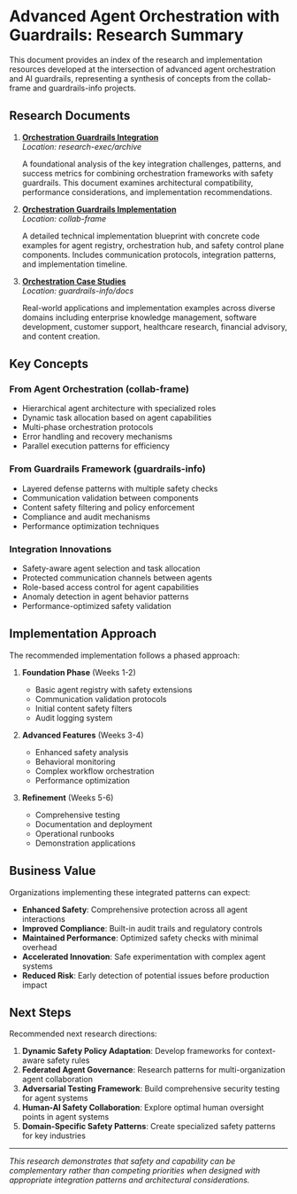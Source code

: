 # Advanced Agent Orchestration with Guardrails: Research Summary

This document provides an index of the research and implementation resources developed at the intersection of advanced agent orchestration and AI guardrails, representing a synthesis of concepts from the collab-frame and guardrails-info projects.

## Research Documents

1. **[Orchestration Guardrails Integration](c:\Users\dmitr\Projects\research-exec\archive\orchestration_guardrails_integration.md)**  
   *Location: research-exec/archive*  
   
   A foundational analysis of the key integration challenges, patterns, and success metrics for combining orchestration frameworks with safety guardrails. This document examines architectural compatibility, performance considerations, and implementation recommendations.

2. **[Orchestration Guardrails Implementation](c:\Users\dmitr\Projects\collab-frame\orchestration_guardrails_implementation.md)**  
   *Location: collab-frame*  
   
   A detailed technical implementation blueprint with concrete code examples for agent registry, orchestration hub, and safety control plane components. Includes communication protocols, integration patterns, and implementation timeline.

3. **[Orchestration Case Studies](c:\Users\dmitr\Projects\guardrails-info\docs\orchestration_case_studies.md)**  
   *Location: guardrails-info/docs*  
   
   Real-world applications and implementation examples across diverse domains including enterprise knowledge management, software development, customer support, healthcare research, financial advisory, and content creation.

## Key Concepts

### From Agent Orchestration (collab-frame)
- Hierarchical agent architecture with specialized roles
- Dynamic task allocation based on agent capabilities
- Multi-phase orchestration protocols
- Error handling and recovery mechanisms
- Parallel execution patterns for efficiency

### From Guardrails Framework (guardrails-info)
- Layered defense patterns with multiple safety checks
- Communication validation between components
- Content safety filtering and policy enforcement
- Compliance and audit mechanisms
- Performance optimization techniques

### Integration Innovations
- Safety-aware agent selection and task allocation
- Protected communication channels between agents
- Role-based access control for agent capabilities
- Anomaly detection in agent behavior patterns
- Performance-optimized safety validation

## Implementation Approach

The recommended implementation follows a phased approach:

1. **Foundation Phase** (Weeks 1-2)
   - Basic agent registry with safety extensions
   - Communication validation protocols
   - Initial content safety filters
   - Audit logging system

2. **Advanced Features** (Weeks 3-4)
   - Enhanced safety analysis
   - Behavioral monitoring
   - Complex workflow orchestration
   - Performance optimization

3. **Refinement** (Weeks 5-6)
   - Comprehensive testing
   - Documentation and deployment
   - Operational runbooks
   - Demonstration applications

## Business Value

Organizations implementing these integrated patterns can expect:

- **Enhanced Safety**: Comprehensive protection across all agent interactions
- **Improved Compliance**: Built-in audit trails and regulatory controls
- **Maintained Performance**: Optimized safety checks with minimal overhead
- **Accelerated Innovation**: Safe experimentation with complex agent systems
- **Reduced Risk**: Early detection of potential issues before production impact

## Next Steps

Recommended next research directions:

1. **Dynamic Safety Policy Adaptation**: Develop frameworks for context-aware safety rules
2. **Federated Agent Governance**: Research patterns for multi-organization agent collaboration
3. **Adversarial Testing Framework**: Build comprehensive security testing for agent systems
4. **Human-AI Safety Collaboration**: Explore optimal human oversight points in agent systems
5. **Domain-Specific Safety Patterns**: Create specialized safety patterns for key industries

---

*This research demonstrates that safety and capability can be complementary rather than competing priorities when designed with appropriate integration patterns and architectural considerations.*
